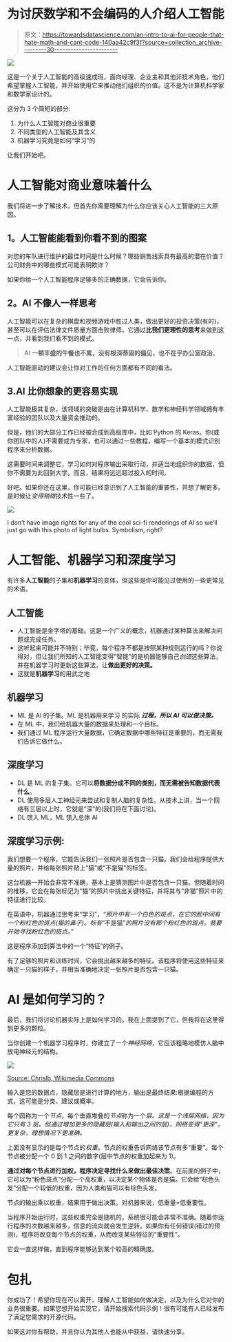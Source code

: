 # 为讨厌数学和不会编码的人介绍人工智能

> 原文：<https://towardsdatascience.com/an-intro-to-ai-for-people-that-hate-math-and-cant-code-140aa42c9f3f?source=collection_archive---------30----------------------->

![](img/86d92d4bb152aeebab591e4409d73c90.png)

这是一个关于人工智能的高级速成班，面向经理、企业主和其他非技术角色，他们希望掌握人工智能，并开始使用它来推动他们组织的价值。这不是为计算机科学家和数学家设计的。

这分为 3 个简短的部分:

1.  为什么人工智能对商业很重要
2.  不同类型的人工智能及其含义
3.  机器学习究竟是如何“学习”的

让我们开始吧。

# 人工智能对商业意味着什么

我们将进一步了解技术，但首先你需要理解为什么你应该关心人工智能的三大原因。

## **1。人工智能能看到你看不到的图案**

对您的车队进行维护的最佳时间是什么时候？哪些销售线索具有最高的潜在价值？公司财务中的哪些模式可能表明欺诈？

如果你给一个人工智能程序足够多的正确数据，它会告诉你。

## **2。AI 不像人一样思考**

人工智能可以在复杂的棋盘和视频游戏中胜过人类，做出更好的投资决策(有时)，甚至可以在评估法律文件质量方面击败律师。它通过**比我们更理性的思考**来做到这一点，并看到我们看不到的模式。

> AI **一顿丰盛的午餐也不累，没有根深蒂固的偏见，也不在乎办公室政治**。

人工智能驱动的建议会让你对工作的任何方面都有不同的看法。

## 3.AI 比你想象的更容易实现

人工智能极其复杂，该领域的突破是由在计算机科学、数学和神经科学领域拥有丰富经验的团队以及大量资金推动的。

但是，他们的大部分工作已经被合成到高级库中，比如 Python 的 Keras。你(或你团队中的人)不需要成为专家，也可以通过一些教程，编写一个基本的模式识别程序来分析数据。

这需要时间来调整它，学习如何对程序输出采取行动，并适当地组织你的数据，但你不需要为此回到大学。而且，结果将远远超过投入的时间。

好吧。如果你还在这里，你可能已经意识到了人工智能的重要性，并想了解更多。是时候让*变得稍微*技术性一些了。

![](img/7118c4e286da06b074d6adaf269fce2b.png)

I don’t have image rights for any of the cool sci-fi renderings of AI so we’ll just go with this photo of light bulbs. Symbolism, right?

# 人工智能、机器学习和深度学习

有许多**人工智能**的子集和**机器学习**的变体，但这些是你可能见过使用的一些更常见的术语。

## 人工智能

*   人工智能是金字塔的基础。这是一个广义的概念，机器通过某种算法来解决问题或完成任务。
*   这听起来可能并不特别；毕竟，每个程序不都是按照某种规则运行的吗？你说得对，但让我们所知的人工智能变得“智能”的是机器能够自己*创造*这些算法，并在机器学习时更新这些算法，让**做出更好的决策。**
*   这就是**机器学习**的用武之地

## 机器学习

*   ML 是 AI 的子集。ML 是机器用来学习 的实际 ***过程，所以 AI 可以做决策。***
*   在 ML 中，我们给机器大量的数据来处理和一个目标。
*   我们通过 ML 程序运行大量数据，它确定数据中哪些特征是重要的，而无需我们告诉它做什么。

## 深度学习

*   DL 是 ML 的复子集。它可以**将数据分成不同的类别，而无需被告知数据代表什么**。
*   DL 使用多层人工神经元来尝试和复制人脑的复杂性。从技术上讲，当一个网络有三层以上时，它就是“深”的(我们将在下面讨论)。
*   DL 馈入 ML，ML 馈入总体 AI

## **深度学习示例:**

我们想要一个程序，它能告诉我们一张照片是否包含一只猫。我们会给程序提供大量的照片，并给每张照片贴上“猫”或“不是猫”的标签。

这台机器一开始会非常不准确，基本上是猜测图片中是否包含一只猫。但随着时间的推移，它会在每张标记为“猫”的照片中挑出关键特征，并将其与“非猫”照片中的特征进行比较。

在英语中，机器通过思考来“学习”，*“照片中有一个白色的斑点，在它的脸中间有一个粉红色的斑点(猫的鼻子)。标有*“不是猫”*的照片没有那个粉红色的斑点。我要开始寻找粉红色的斑点。”*

这是程序添加到算法中的一个“特征”的例子。

有了足够的照片和训练时间，它会挑出越来越多的特征。该程序将使用这些特征来确定一只猫的样子，并相当准确地决定一张照片是否包含一只猫。

# AI 是如何学习的？

最后，我们将讨论机器实际上是如何学习的。我在上面提到了它，但我将在这里得到更多的颗粒。

当你创建一个机器学习程序时，你建立了一个*神经网络*，它应该粗略地模仿人脑中放电神经元的结构。

![](img/50f718c093b4299c9bc75cf4e62b71dc.png)

[Source: Chrislb, Wikimedia Commons](https://commons.wikimedia.org/wiki/Category:Artificial_neural_network#/media/File:MultiLayerNeuralNetworkBigger_english.png)

输入是您的数据点，隐藏层是进行计算的地方，输出是最终结果:根据编程的方式，这可能是分类、建议或概率。

每个圆称为一个*节点*，每个垂直堆叠的*节点*称为一个*层。这是一个浅层网络，因为它只有 3 层。但通过增加更多的隐藏层(输入和输出之间的层)，网络变得“更深”，更复杂，理想情况下更准确。*

上面没有显示的是每个节点的*权重*。节点的权重告诉网络该节点有多“重要”。每个节点被分配一个 0 到 1 之间的数字(层中节点的权重加起来为 1)。

**通过对每个节点进行加权，程序决定寻找什么来做出最佳决策**。在前面的例子中，它可以为“粉色斑点”分配一个高权重，以决定某个物体是否是猫。它会给“棕色头发”分配一个较低的权重，因为人类和猫可以有棕色头发。

节点的输出乘以权重，结果用于做出决策。对机器来说，低重量=低重要性。

当程序开始运行时，这些权重完全是随机的，系统很可能会非常不准确。随着你运行程序的次数越来越多，信息的流向就会发生逆转。如果你有任何错误(错过的预测)，程序将改变每个节点的权重，从而改变某些特征的“重要性”。

它会一直这样做，直到程序能够达到某个较高的精确度。

# 包扎

你成功了！希望你现在可以离开，理解人工智能如何做决定，以及为什么它对你的业务很重要。如果您想开始实现它，请开始搜索代码示例！很有可能有人已经发布了满足您需求的开源代码。

如果这对你有帮助，并且你认为其他人也能从中获益，请快速分享。